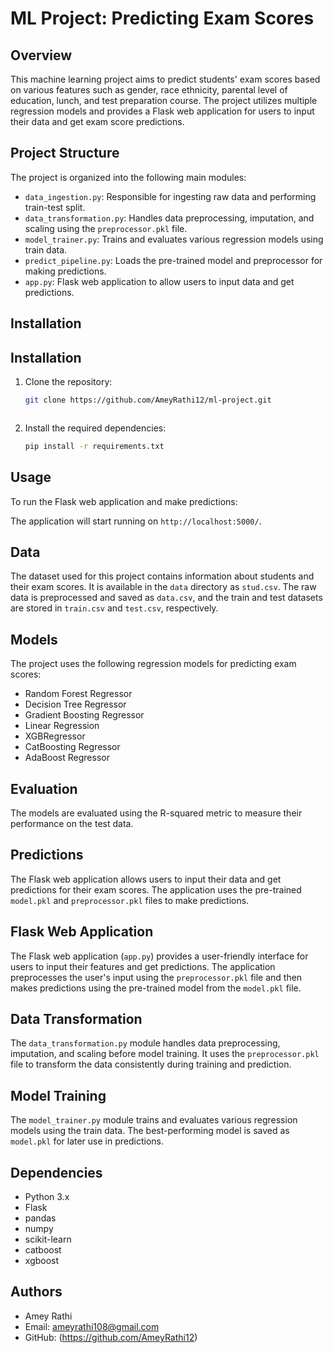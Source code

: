 # ML Project: Predicting Exam Scores

## Overview

This machine learning project aims to predict students' exam scores based on various features such as gender, race ethnicity, parental level of education, lunch, and test preparation course. The project utilizes multiple regression models and provides a Flask web application for users to input their data and get exam score predictions.

## Project Structure

The project is organized into the following main modules:

- `data_ingestion.py`: Responsible for ingesting raw data and performing train-test split.
- `data_transformation.py`: Handles data preprocessing, imputation, and scaling using the `preprocessor.pkl` file.
- `model_trainer.py`: Trains and evaluates various regression models using train data.
- `predict_pipeline.py`: Loads the pre-trained model and preprocessor for making predictions.
- `app.py`: Flask web application to allow users to input data and get predictions.

## Installation

## Installation

1. Clone the repository:
   ```bash
   git clone https://github.com/AmeyRathi12/ml-project.git



2. Install the required dependencies:
    ```bash
   pip install -r requirements.txt

## Usage

To run the Flask web application and make predictions:


The application will start running on `http://localhost:5000/`.

## Data

The dataset used for this project contains information about students and their exam scores. It is available in the `data` directory as `stud.csv`. The raw data is preprocessed and saved as `data.csv`, and the train and test datasets are stored in `train.csv` and `test.csv`, respectively.

## Models

The project uses the following regression models for predicting exam scores:

- Random Forest Regressor
- Decision Tree Regressor
- Gradient Boosting Regressor
- Linear Regression
- XGBRegressor
- CatBoosting Regressor
- AdaBoost Regressor

## Evaluation

The models are evaluated using the R-squared metric to measure their performance on the test data.

## Predictions

The Flask web application allows users to input their data and get predictions for their exam scores. The application uses the pre-trained `model.pkl` and `preprocessor.pkl` files to make predictions.

## Flask Web Application

The Flask web application (`app.py`) provides a user-friendly interface for users to input their features and get predictions. The application preprocesses the user's input using the `preprocessor.pkl` file and then makes predictions using the pre-trained model from the `model.pkl` file.

## Data Transformation

The `data_transformation.py` module handles data preprocessing, imputation, and scaling before model training. It uses the `preprocessor.pkl` file to transform the data consistently during training and prediction.

## Model Training

The `model_trainer.py` module trains and evaluates various regression models using the train data. The best-performing model is saved as `model.pkl` for later use in predictions.


## Dependencies

- Python 3.x
- Flask
- pandas
- numpy
- scikit-learn
- catboost
- xgboost

## Authors

- Amey Rathi
- Email: ameyrathi108@gmail.com
- GitHub: (https://github.com/AmeyRathi12)



